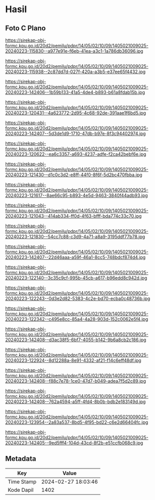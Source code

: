 # Hasil

## Foto C Plano

https://sirekap-obj-formc.kpu.go.id/20d2/pemilu/pdpr/14/05/02/10/09/1405021009025-20240223-115830--a977e91e-f6eb-41ea-a3c1-1a786db36096.jpg

https://sirekap-obj-formc.kpu.go.id/20d2/pemilu/pdpr/14/05/02/10/09/1405021009025-20240223-115938--2c87dd7d-027f-420a-a3b5-e37ee65f4432.jpg

https://sirekap-obj-formc.kpu.go.id/20d2/pemilu/pdpr/14/05/02/10/09/1405021009025-20240223-142406--1b59b133-41a5-4de4-b893-b61a8fdab15b.jpg

https://sirekap-obj-formc.kpu.go.id/20d2/pemilu/pdpr/14/05/02/10/09/1405021009025-20240223-120431--4a623772-2d95-4c68-92de-391aae1f6bd5.jpg

https://sirekap-obj-formc.kpu.go.id/20d2/pemilu/pdpr/14/05/02/10/09/1405021009025-20240223-142407--5d3de1d9-1710-47db-b97e-8f3c94402974.jpg

https://sirekap-obj-formc.kpu.go.id/20d2/pemilu/pdpr/14/05/02/10/09/1405021009025-20240223-120622--ea6c3357-a693-4237-adfe-f2ca42bebf6e.jpg

https://sirekap-obj-formc.kpu.go.id/20d2/pemilu/pdpr/14/05/02/10/09/1405021009025-20240223-121430--d1c0c3d2-e8ff-44f0-8f6f-5d2bc470fbba.jpg

https://sirekap-obj-formc.kpu.go.id/20d2/pemilu/pdpr/14/05/02/10/09/1405021009025-20240223-121617--8ae66c95-b893-4e5d-9463-3840f44adb93.jpg

https://sirekap-obj-formc.kpu.go.id/20d2/pemilu/pdpr/14/05/02/10/09/1405021009025-20240223-121043--414ab334-ff0d-4f63-bfff-bda774c33c70.jpg

https://sirekap-obj-formc.kpu.go.id/20d2/pemilu/pdpr/14/05/02/10/09/1405021009025-20240223-121830--54cc7c88-c3d9-4a71-a8a9-3195ddf77b78.jpg

https://sirekap-obj-formc.kpu.go.id/20d2/pemilu/pdpr/14/05/02/10/09/1405021009025-20240223-142407--22d46aaa-a59f-46a1-8cc5-748bdcf874d4.jpg

https://sirekap-obj-formc.kpu.go.id/20d2/pemilu/pdpr/14/05/02/10/09/1405021009025-20240223-122140--3c35c9cf-995b-45cb-a617-b96edd8c942d.jpg

https://sirekap-obj-formc.kpu.go.id/20d2/pemilu/pdpr/14/05/02/10/09/1405021009025-20240223-122243--0d3e2d82-5383-4c2e-bd70-ecba0c48736b.jpg

https://sirekap-obj-formc.kpu.go.id/20d2/pemilu/pdpr/14/05/02/10/09/1405021009025-20240223-122342--c495e8cc-85a4-4a28-903d-152c0062e5f4.jpg

https://sirekap-obj-formc.kpu.go.id/20d2/pemilu/pdpr/14/05/02/10/09/1405021009025-20240223-142408--d3ac38f5-6bf7-4055-b142-9b6a8cb2c186.jpg

https://sirekap-obj-formc.kpu.go.id/20d2/pemilu/pdpr/14/05/02/10/09/1405021009025-20240223-122924--8d12288a-8e91-4332-af21-f14c6eff48df.jpg

https://sirekap-obj-formc.kpu.go.id/20d2/pemilu/pdpr/14/05/02/10/09/1405021009025-20240223-142408--f88c7e78-1ce0-47d7-b049-adea7f5d2c89.jpg

https://sirekap-obj-formc.kpu.go.id/20d2/pemilu/pdpr/14/05/02/10/09/1405021009025-20240223-142408--762a4594-a5ff-4fd4-8b0b-bdb2e183149d.jpg

https://sirekap-obj-formc.kpu.go.id/20d2/pemilu/pdpr/14/05/02/10/09/1405021009025-20240223-123954--2a83a537-8bd5-4f95-bd22-c6e2d66404fc.jpg

https://sirekap-obj-formc.kpu.go.id/20d2/pemilu/pdpr/14/05/02/10/09/1405021009025-20240223-142405--9ed5fff4-104d-43cd-8f2b-e51ccfb068c9.jpg


## Metadata

| Key        | Value               |
| ---------- | ------------------- |
| Time Stamp | 2024-02-27 18:03:46 |
| Kode Dapil | 1402                |



